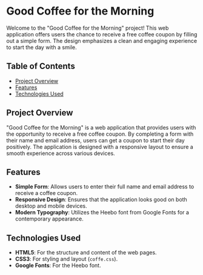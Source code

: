 # Good Coffee for the Morning

Welcome to the "Good Coffee for the Morning" project! This web application offers users the chance to receive a free coffee coupon by filling out a simple form. The design emphasizes a clean and engaging experience to start the day with a smile.

## Table of Contents

- [Project Overview](#project-overview)
- [Features](#features)
- [Technologies Used](#technologies-used)


## Project Overview

"Good Coffee for the Morning" is a web application that provides users with the opportunity to receive a free coffee coupon. By completing a form with their name and email address, users can get a coupon to start their day positively. The application is designed with a responsive layout to ensure a smooth experience across various devices.

## Features

- **Simple Form**: Allows users to enter their full name and email address to receive a coffee coupon.
- **Responsive Design**: Ensures that the application looks good on both desktop and mobile devices.
- **Modern Typography**: Utilizes the Heebo font from Google Fonts for a contemporary appearance.

## Technologies Used

- **HTML5**: For the structure and content of the web pages.
- **CSS3**: For styling and layout (`coffe.css`).
- **Google Fonts**: For the Heebo font.